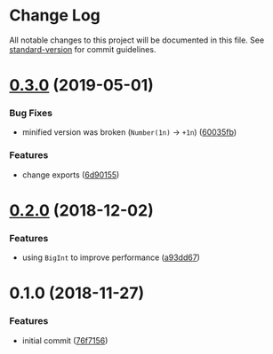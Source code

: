 # Change Log

All notable changes to this project will be documented in this file. See [standard-version](https://github.com/conventional-changelog/standard-version) for commit guidelines.

<a name="0.3.0"></a>
# [0.3.0](https://github.com/reinventing-wheels/nl2000/compare/v0.2.0...v0.3.0) (2019-05-01)


### Bug Fixes

* minified version was broken (`Number(1n)` -> `+1n`) ([60035fb](https://github.com/reinventing-wheels/nl2000/commit/60035fb))


### Features

* change exports ([6d90155](https://github.com/reinventing-wheels/nl2000/commit/6d90155))



<a name="0.2.0"></a>
# [0.2.0](https://github.com/reinventing-wheels/nl2000/compare/v0.1.0...v0.2.0) (2018-12-02)


### Features

* using `BigInt` to improve performance ([a93dd67](https://github.com/reinventing-wheels/nl2000/commit/a93dd67))



<a name="0.1.0"></a>
# 0.1.0 (2018-11-27)


### Features

* initial commit ([76f7156](https://github.com/reinventing-wheels/nl2000/commit/76f7156))
